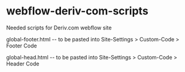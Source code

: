 # webflow-deriv-com-scripts
Needed scripts for Deriv.com webflow site

global-footer.html -- to be pasted into Site-Settings > Custom-Code > Footer Code 



global-head.html --   to be pasted into Site-Settings > Custom-Code > Header Code 
